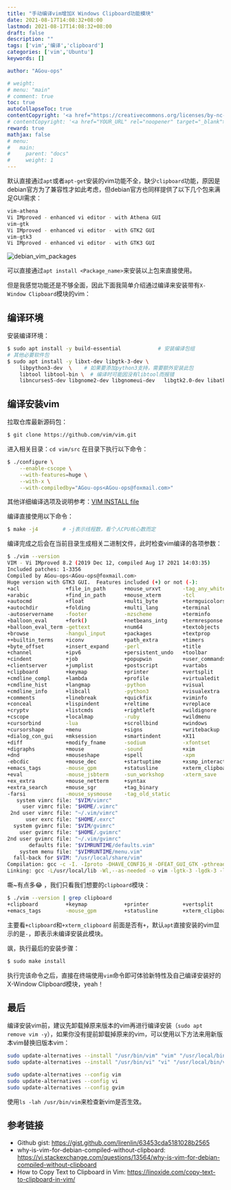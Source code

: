 ```yaml
---
title: "手动编译vim增加X Windows Clipboard功能模块"
date: 2021-08-17T14:08:32+08:00
lastmod: 2021-08-17T14:08:32+08:00
draft: false
description: ""
tags: ['vim','编译','clipboard']
categories: ['vim','Ubuntu']
keywords: []

author: "AGou-ops"

# weight:
# menu: "main"
# comment: true
toc: true
autoCollapseToc: true
contentCopyright: '<a href="https://creativecommons.org/licenses/by-nc-nd/4.0/" rel="noopener" target="_blank">CC BY-NC-ND 4.0</a>'
# contentCopyright: '<a href="YOUR_URL" rel="noopener" target="_blank">See origin</a>'
reward: true
mathjax: false
# menu:
#   main:
#     parent: "docs"
#     weight: 1
---
```


默认直接通过`apt`或者`apt-get`安装的vim功能不全，缺少`clipboard`功能，原因是debian官方为了兼容性才如此考虑，但debian官方也同样提供了以下几个包来满足GUI需求：

```bash
vim-athena
Vi IMproved - enhanced vi editor - with Athena GUI
vim-gtk
Vi IMproved - enhanced vi editor - with GTK2 GUI
vim-gtk3
Vi IMproved - enhanced vi editor - with GTK3 GUI
```

<!--more-->

![debian_vim_packages](https://agou-images.oss-cn-qingdao.aliyuncs.com/blog-images/vim/debian_vim_packages.png)

可以直接通过`apt install <Package_name>`来安装以上包来直接使用。

但是我感觉功能还是不够全面，因此下面我简单介绍通过编译来安装带有`X-Window Clipboard`模块的vim：

## 编译环境

安装编译环境：

```bash
$ sudo apt install -y build-essential            # 安装编译包组
# 其他必要软件包
$ sudo apt install -y libxt-dev libgtk-3-dev \
    libpython3-dev  \    # 如果要添加python3支持，需要额外安装此包
    libtool libtool-bin \  # 编译时可能因没有libtool而报错
    libncurses5-dev libgnome2-dev libgnomeui-dev   libgtk2.0-dev libatk1.0-dev libbonoboui2-dev   libcairo2-dev libx11-dev libxpm-dev libxt-dev     # 其他额外可能用到的包
```

## 编译安装vim

拉取仓库最新源码包：

```bash
$ git clone https://github.com/vim/vim.git
```

进入相关目录：`cd vim/src`
在目录下执行以下命令：

```bash
$ ./configure \
    --enable-cscope \
    --with-features=huge \
    --with-x \
    --with-compiledby="AGou-ops<AGou-ops@foxmail.com>"
```

其他详细编译选项及说明参考：[VIM INSTALL file](https://github.com/vim/vim/blob/master/src/INSTALL)

编译直接使用以下命令：

```bash
$ make -j4        # -j表示线程数，看个人CPU核心数而定
```

编译完成之后会在当前目录生成相关二进制文件，此时检查vim编译的各项参数：

```bash
$ ./vim --version
VIM - Vi IMproved 8.2 (2019 Dec 12, compiled Aug 17 2021 14:03:35)
Included patches: 1-3356
Compiled by AGou-ops<AGou-ops@foxmail.com>
Huge version with GTK3 GUI.  Features included (+) or not (-):
+acl               +file_in_path      +mouse_urxvt       -tag_any_white
+arabic            +find_in_path      +mouse_xterm       -tcl
+autocmd           +float             +multi_byte        +termguicolors
+autochdir         +folding           +multi_lang        +terminal
-autoservername    -footer            -mzscheme          +terminfo
+balloon_eval      +fork()            +netbeans_intg     +termresponse
+balloon_eval_term -gettext           +num64             +textobjects
+browse            -hangul_input      +packages          +textprop
++builtin_terms    +iconv             +path_extra        +timers
+byte_offset       +insert_expand     -perl              +title
+channel           +ipv6              +persistent_undo   +toolbar
+cindent           +job               +popupwin          +user_commands
+clientserver      +jumplist          +postscript        +vartabs
+clipboard         +keymap            +printer           +vertsplit
+cmdline_compl     +lambda            +profile           +virtualedit
+cmdline_hist      +langmap           -python            +visual
+cmdline_info      +libcall           -python3           +visualextra
+comments          +linebreak         +quickfix          +viminfo
+conceal           +lispindent        +reltime           +vreplace
+cryptv            +listcmds          +rightleft         +wildignore
+cscope            +localmap          -ruby              +wildmenu
+cursorbind        -lua               +scrollbind        +windows
+cursorshape       +menu              +signs             +writebackup
+dialog_con_gui    +mksession         +smartindent       +X11
+diff              +modify_fname      -sodium            -xfontset
+digraphs          +mouse             -sound             +xim
+dnd               +mouseshape        +spell             -xpm
-ebcdic            +mouse_dec         +startuptime       +xsmp_interact
+emacs_tags        -mouse_gpm         +statusline        +xterm_clipboard
+eval              -mouse_jsbterm     -sun_workshop      -xterm_save
+ex_extra          +mouse_netterm     +syntax            
+extra_search      +mouse_sgr         +tag_binary        
-farsi             -mouse_sysmouse    -tag_old_static    
   system vimrc file: "$VIM/vimrc"
     user vimrc file: "$HOME/.vimrc"
 2nd user vimrc file: "~/.vim/vimrc"
      user exrc file: "$HOME/.exrc"
  system gvimrc file: "$VIM/gvimrc"
    user gvimrc file: "$HOME/.gvimrc"
2nd user gvimrc file: "~/.vim/gvimrc"
       defaults file: "$VIMRUNTIME/defaults.vim"
    system menu file: "$VIMRUNTIME/menu.vim"
  fall-back for $VIM: "/usr/local/share/vim"
Compilation: gcc -c -I. -Iproto -DHAVE_CONFIG_H -DFEAT_GUI_GTK -pthread -I/usr/include/gtk-3.0 -I/usr/include/at-spi2-atk/2.0 -I/usr/include/at-spi-2.0 -I/usr/include/dbus-1.0 -I/usr/lib/x86_64-linux-gnu/dbus-1.0/include -I/usr/include/gtk-3.0 -I/usr/include/gio-unix-2.0 -I/usr/include/cairo -I/usr/include/pango-1.0 -I/usr/include/fribidi -I/usr/include/harfbuzz -I/usr/include/atk-1.0 -I/usr/include/cairo -I/usr/include/pixman-1 -I/usr/include/uuid -I/usr/include/freetype2 -I/usr/include/libpng16 -I/usr/include/gdk-pixbuf-2.0 -I/usr/include/libmount -I/usr/include/blkid -I/usr/include/glib-2.0 -I/usr/lib/x86_64-linux-gnu/glib-2.0/include -g -O2 -U_FORTIFY_SOURCE -D_FORTIFY_SOURCE=1 
Linking: gcc -L/usr/local/lib -Wl,--as-needed -o vim -lgtk-3 -lgdk-3 -lpangocairo-1.0 -lpango-1.0 -lharfbuzz -latk-1.0 -lcairo-gobject -lcairo -lgdk_pixbuf-2.0 -lgio-2.0 -lgobject-2.0 -lglib-2.0 -lSM -lICE -lXt -lX11 -lXdmcp -lSM -lICE -lm -ltinfo -lselinux -ldl 
```

嘶~有点多:joy: ，我们只看我们想要的`clipboard`模块：

```bash
$ ./vim --version | grep clipboard
+clipboard         +keymap            +printer           +vertsplit
+emacs_tags        -mouse_gpm         +statusline        +xterm_clipboard
```

主要看`+clipboard`和`+xterm_clipboard` 前面是否有`+`，默认`apt`直接安装的vim显示的是`-`，即表示未编译安装此模块。

飒，执行最后的安装步骤：

```bash
$ sudo make install
```

执行完该命令之后，直接在终端使用`vim`命令即可体验新特性及自己编译安装好的X-Window Clipboard模块，yeah！

## 最后

编译安装vim前，建议先卸载掉原来版本的vim再进行编译安装（`sudo apt remove vim -y`），如果你没有提前卸载掉原来的vim，可以使用以下方法来用新版本vim替换旧版本vim：

```bash
sudo update-alternatives --install "/usr/bin/vim" "vim" "/usr/local/bin/vim" 1
sudo update-alternatives --install "/usr/bin/vi" "vi" "/usr/local/bin/vim" 1

sudo update-alternatives --config vim
sudo update-alternatives --config vi
sudo update-alternatives --config gvim
```

使用`ls -lah /usr/bin/vim`来检查新vim是否生效。

## 参考链接

- Github gist: https://gist.github.com/lirenlin/63453cda5181028b2565
- why-is-vim-for-debian-compiled-without-clipboard: https://vi.stackexchange.com/questions/13564/why-is-vim-for-debian-compiled-without-clipboard
- How to Copy Text to Clipboard in Vim: https://linoxide.com/copy-text-to-clipboard-in-vim/